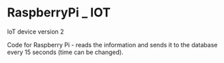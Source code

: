 # RaspberryPi _ IOT
IoT device version 2

Code for Raspberry Pi - reads the information and sends it to the database every 15 seconds (time can be changed). 
